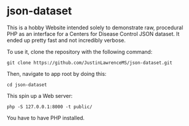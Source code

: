 # json-dataset

This is a hobby Website intended solely to demonstrate raw, procedural PHP as an interface for 
a Centers for Disease Control JSON dataset.  It ended up pretty fast and not incredibly verbose.

To use it, clone the repository with the following command:

```
git clone https://github.com/JustinLawrenceMS/json-dataset.git
```

Then, navigate to app root by doing this:

```
cd json-dataset
```

This spin up a Web server:

```
php -S 127.0.0.1:8000 -t public/
```

You have to have PHP installed.
